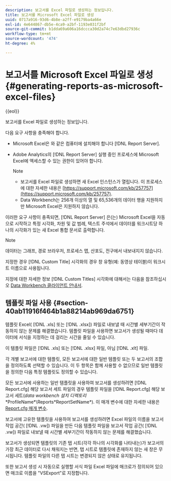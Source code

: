 ```yaml
---
description: 보고서를 Excel 파일로 생성하는 정보입니다.
title: 보고서를 Microsoft Excel 파일로 생성
uuid: 0717a916-93d6-4b8e-a2ff-e9179ba4a66e
exl-id: 4e644867-db5e-4ca9-a2bf-1193e031f2bf
source-git-commit: b1dda69a606a16dccca30d2a74c7e63dbd27936c
workflow-type: tm+mt
source-wordcount: '474'
ht-degree: 4%

---
```


# 보고서를 Microsoft Excel 파일로 생성{#generating-reports-as-microsoft-excel-files}

{{eol}}

보고서를 Excel 파일로 생성하는 정보입니다.

다음 요구 사항을 충족해야 합니다.

* Microsoft Excel은 와 같은 컴퓨터에 설치해야 합니다 [!DNL Report Server].
* Adobe Analytics의 [!DNL Report Server] 실행 중인 프로세스에 Microsoft Excel에 액세스할 수 있는 권한이 있어야 합니다.

   >[!NOTE]
   >
   >
   >
   >
   >    * 보고서를 Excel 파일로 생성하면 새 Excel 인스턴스가 열립니다. 이 프로세스에 대한 자세한 내용은 [https://support.microsoft.com/kb/257757](https://support.microsoft.com/kb/257757).
   >    * Data Workbench는 256개 이상의 열 및 65,536개의 데이터 행을 지원하지만 Microsoft Excel은 지원하지 않습니다.


이러한 요구 사항이 충족되면, [!DNL Report Server] 은(는) Microsoft Excel을 자동으로 시작하고 특정 시각화, 차원 및 값 범례, 텍스트 주석에서 데이터를 워크시트당 하나의 시각화가 있는 새 Excel 통합 문서로 출력합니다.

>[!NOTE]
>
>데이터는 그래프, 경로 브라우저, 프로세스 맵, 산포도, 전구에서 내보내지지 않습니다.

지정한 경우 [!DNL Custom Title] 시각화의 경우 창 유형(예: 동영상 테이블)이 워크시트 이름으로 사용됩니다.

지정에 대한 자세한 정보 [!DNL Custom Titles] 시각화에 대해서는 다음을 참조하십시오 [Data Workbench 클라이언트 안내서](https://experienceleague.adobe.com/docs/data-workbench/using/client/t-open-ins.html?lang=ko-KR).

## 템플릿 파일 사용 {#section-40ab11916f464b1a88214ab969da6751}

템플릿 Excel( [!DNL .xls] 또는 [!DNL .xlsx]) 파일로 내보낼 때 시간별 세부기간이 작동하지 않는 문제를 해결했습니다. 템플릿 파일을 사용하면 보고서가 생성될 때마다 데이터에 서식을 지정하는 데 걸리는 시간을 줄일 수 있습니다.

이 템플릿 파일은 [!DNL .xls] 또는 [!DNL .xlsx] 파일, 아님 [!DNL .xlt] 파일.

각 개별 보고서에 대한 템플릿, 모든 보고서에 대한 일반 템플릿 또는 두 보고서의 조합을 정의하도록 선택할 수 있습니다. 이 두 항목은 함께 사용할 수 없으므로 일반 템플릿을 정의한 다음 특정 템플릿도 정의할 수 있습니다.

모든 보고서에 사용하는 일반 템플릿을 사용하여 보고서를 생성하려면 [!DNL Report.cfg] 해당 보고서 세트 파일의 경우 템플릿 파일을 [!DNL Report.cfg] 해당 보고서 세트(*data workbench 설치 디렉토리*\*ProfileName*\Reports\*ReportSetName*). 이 매개 변수에 대한 자세한 내용은 [Report.cfg 매개 변수](../../../../../home/c-rpt-oview/c-rpt-param-ref/c-rpt-param.md#concept-838e59d72d3f4cb29ee15f5c7eb0ceff).

보고서에 고유한 템플릿을 사용하여 보고서를 생성하려면 Excel 파일의 이름을 보고서 작업 공간( [!DNL .vw]) 파일을 만든 다음 템플릿 파일을 보고서 작업 공간( [!DNL .vw]) 파일로 내보낼 때 시간별 세부기간이 작동하지 않는 문제를 해결했습니다.

보고서가 생성되면 템플릿의 기존 탭 시트(각각 하나의 시각화를 나타내는)가 보고서의 가장 최근 데이터로 다시 채워지는 반면, 탭 시트로 템플릿에 존재하지 않는 새 창은 무시됩니다. 템플릿 파일의 다른 탭 시트는 변경되지 않은 상태로 유지됩니다.

또한 보고서 생성 시 자동으로 실행할 서식 파일 Excel 파일에 매크로가 정의되어 있으면 매크로 이름을 &quot;VSExport&quot;로 지정합니다.
